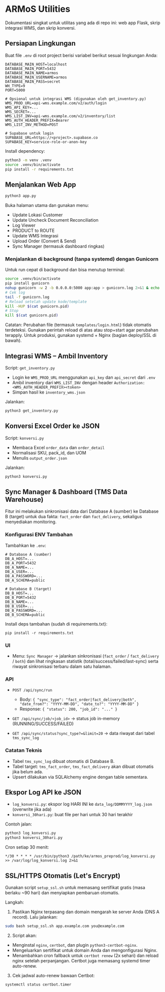 # ARMoS Utilities

Dokumentasi singkat untuk utilitas yang ada di repo ini: web app Flask, skrip integrasi WMS, dan skrip konversi.

## Persiapan Lingkungan

Buat file `.env` di root project berisi variabel berikut sesuai lingkungan Anda:

```
DATABASE_MAIN_HOST=localhost
DATABASE_MAIN_PORT=5432
DATABASE_MAIN_NAME=armos
DATABASE_MAIN_USERNAME=armos
DATABASE_MAIN_PASS=secret
WH_TYPE=9
PORT=5000

# Opsional untuk integrasi WMS (digunakan oleh get_inventory.py)
WMS_PROD_URL=api-wms.example.com/v2/auth/login
WMS_API_KEY=... 
WMS_SECRET=...
WMS_LIST_INV=api-wms.example.com/v2/inventory/list
WMS_AUTH_HEADER_PREFIX=Bearer 
WMS_LIST_INV_METHOD=POST

# Supabase untuk login
SUPABASE_URL=https://<project>.supabase.co
SUPABASE_KEY=service-role-or-anon-key
```

Install dependency:

```bash
python3 -m venv .venv
source .venv/bin/activate
pip install -r requirements.txt
```

## Menjalankan Web App

```bash
python3 app.py
```

Buka halaman utama dan gunakan menu:
- Update Lokasi Customer
- Update Uncheck Document Reconciliation
- Log Viewer
- PRODUCT to ROUTE
- Update WMS Integrasi
 - Upload Order (Convert & Send)
 - Sync Manager (termasuk dashboard ringkas)

### Menjalankan di background (tanpa systemd) dengan Gunicorn

Untuk run cepat di background dan bisa menutup terminal:

```bash
source .venv/bin/activate
pip install gunicorn
nohup gunicorn -w 2 -b 0.0.0.0:5000 app:app > gunicorn.log 2>&1 & echo $! > gunicorn.pid
# Cek log
tail -f gunicorn.log
# Reload setelah update kode/template
kill -HUP $(cat gunicorn.pid)
# Stop
kill $(cat gunicorn.pid)
```

Catatan: Perubahan file (termasuk `templates/login.html`) tidak otomatis terdeteksi. Gunakan perintah reload di atas atau stop+start agar perubahan terapply. Untuk produksi, gunakan systemd + Nginx (bagian deploy/SSL di bawah).

## Integrasi WMS – Ambil Inventory

Script: `get_inventory.py`

- Login ke `WMS_PROD_URL` menggunakan `api_key` dan `api_secret` dari `.env`
- Ambil inventory dari `WMS_LIST_INV` dengan header `Authorization: <WMS_AUTH_HEADER_PREFIX><token>`
- Simpan hasil ke `inventory_wms.json`

Jalankan:
```bash
python3 get_inventory.py
```

## Konversi Excel Order ke JSON

Script: `konversi.py`

- Membaca Excel `order_data` dan `order_detail`
- Normalisasi SKU, pack_id, dan UOM
- Menulis `output_order.json`

Jalankan:
```bash
python3 konversi.py
```

## Sync Manager & Dashboard (TMS Data Warehouse)

Fitur ini melakukan sinkronisasi data dari Database A (sumber) ke Database B (target) untuk dua fakta: `fact_order` dan `fact_delivery`, sekaligus menyediakan monitoring.

### Konfigurasi ENV Tambahan

Tambahkan ke `.env`:

```
# Database A (sumber)
DB_A_HOST=...
DB_A_PORT=5432
DB_A_NAME=...
DB_A_USER=...
DB_A_PASSWORD=...
DB_A_SCHEMA=public

# Database B (target)
DB_B_HOST=...
DB_B_PORT=5432
DB_B_NAME=...
DB_B_USER=...
DB_B_PASSWORD=...
DB_B_SCHEMA=public
```

Install deps tambahan (sudah di requirements.txt):
```
pip install -r requirements.txt
```

### UI

- Menu: `Sync Manager` → jalankan sinkronisasi (`fact_order` / `fact_delivery` / `both`) dan lihat ringkasan statistik (total/success/failed/last-sync) serta riwayat sinkronisasi terbaru dalam satu halaman.

### API

- `POST /api/sync/run`
  - Body: `{ "sync_type": "fact_order|fact_delivery|both", "date_from?": "YYYY-MM-DD", "date_to?": "YYYY-MM-DD" }`
  - Response: `{ "status": 200, "job_id": "..." }`

- `GET /api/sync/job/<job_id>` → status job in-memory (RUNNING/SUCCESS/FAILED)

- `GET /api/sync/status?sync_type?=&limit=20` → data riwayat dari tabel `tms_sync_log`

### Catatan Teknis

- Tabel `tms_sync_log` dibuat otomatis di Database B.
- Tabel target: `tms_fact_order`, `tms_fact_delivery` akan dibuat otomatis jika belum ada.
- Upsert dilakukan via SQLAlchemy engine dengan table sementara.

## Ekspor Log API ke JSON

- `log_konversi.py`: ekspor log HARI INI ke `data_log/DDMMYYYY_log.json` (overwrite jika ada)
- `konversi_30hari.py`: buat file per hari untuk 30 hari terakhir

Contoh jalan:
```bash
python3 log_konversi.py
python3 konversi_30hari.py
```

Cron setiap 30 menit:
```cron
*/30 * * * * /usr/bin/python3 /path/ke/armos_preprod/log_konversi.py >> /var/log/log_konversi.log 2>&1
```

## SSL/HTTPS Otomatis (Let's Encrypt)

Gunakan script `setup_ssl.sh` untuk memasang sertifikat gratis (masa berlaku ~90 hari) dan menyiapkan pembaruan otomatis.

Langkah:

1) Pastikan Nginx terpasang dan domain mengarah ke server Anda (DNS A record). Lalu jalankan:
```bash
sudo bash setup_ssl.sh app.example.com you@example.com
```

2) Script akan:
- Menginstal `nginx`, `certbot`, dan plugin `python3-certbot-nginx`.
- Mengeluarkan sertifikat untuk domain Anda dan mengonfigurasi Nginx.
- Menambahkan cron fallback untuk `certbot renew` (2x sehari) dan reload nginx setelah perpanjangan. Certbot juga memasang systemd timer auto-renew.

3) Cek jadwal auto-renew bawaan Certbot:
```bash
systemctl status certbot.timer
```
    